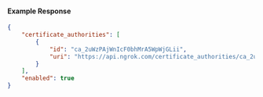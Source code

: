 <!-- Code generated for API Clients. DO NOT EDIT. -->

#### Example Response

```json
{
	"certificate_authorities": [
		{
			"id": "ca_2uWzPAjWnIcF0bhMrA5WpWjGLii",
			"uri": "https://api.ngrok.com/certificate_authorities/ca_2uWzPAjWnIcF0bhMrA5WpWjGLii"
		}
	],
	"enabled": true
}
```

